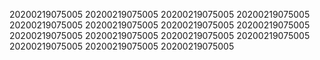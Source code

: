 20200219075005
20200219075005
20200219075005
20200219075005
20200219075005
20200219075005
20200219075005
20200219075005
20200219075005
20200219075005
20200219075005
20200219075005
20200219075005
20200219075005
20200219075005
